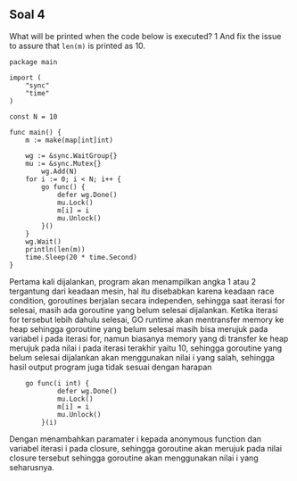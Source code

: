 
## Soal 4

What will be printed when the code below is executed?
1
And fix the issue to assure that `len(m)` is printed as 10.

```
package main

import (
	"sync"
	"time"
)

const N = 10

func main() {
	m := make(map[int]int)

	wg := &sync.WaitGroup{}
	mu := &sync.Mutex{}
        wg.Add(N)
	for i := 0; i < N; i++ {
		go func() {
			defer wg.Done()
			mu.Lock()
			m[i] = i
			mu.Unlock()
		}()
	}
	wg.Wait()
	println(len(m))
	time.Sleep(20 * time.Second)
}
```

Pertama kali dijalankan, program akan menampilkan angka 1 atau 2 tergantung dari keadaan mesin, hal itu disebabkan karena keadaan race condition, goroutines berjalan secara independen, sehingga saat iterasi for selesai, masih ada goroutine yang belum selesai dijalankan. Ketika iterasi for tersebut lebih dahulu selesai, GO runtime akan mentransfer memory ke heap sehingga goroutine yang belum selesai masih bisa merujuk pada variabel i pada iterasi for, namun biasanya memory yang di transfer ke heap merujuk pada nilai i pada iterasi terakhir yaitu 10, sehingga goroutine yang belum selesai dijalankan akan menggunakan nilai i yang salah, sehingga hasil output program juga tidak sesuai dengan harapan

```
	go func(i int) {
			defer wg.Done()
			mu.Lock()
			m[i] = i
			mu.Unlock()
		}(i)
```
Dengan menambahkan paramater i kepada anonymous function dan variabel iterasi i pada closure, sehingga goroutine akan merujuk pada nilai closure tersebut sehingga goroutine akan menggunakan nilai i yang seharusnya.